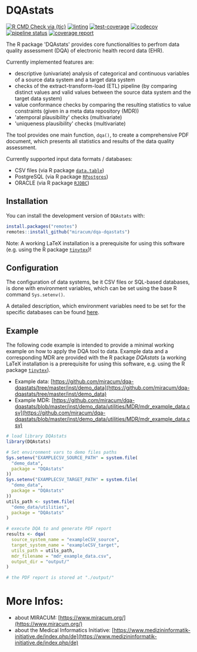 # DQAstats 
 
<!-- badges: start -->
[![R CMD Check via {tic}](https://github.com/miracum/dqa-dqastats/workflows/R%20CMD%20Check%20via%20{tic}/badge.svg?branch=master)](https://github.com/miracum/dqa-dqastats/actions)
[![linting](https://github.com/miracum/dqa-dqastats/workflows/lint/badge.svg?branch=master)](https://github.com/miracum/dqa-dqastats/actions)
[![test-coverage](https://github.com/miracum/dqa-dqastats/workflows/test-coverage/badge.svg?branch=master)](https://github.com/miracum/dqa-dqastats/actions)
[![codecov](https://codecov.io/gh/miracum/dqa-dqastats/branch/master/graph/badge.svg)](https://codecov.io/gh/miracum/dqa-dqastats)
[![pipeline status](https://gitlab.miracum.org/miracum/dqa/dqastats/badges/master/pipeline.svg)](https://gitlab.miracum.org/miracum/dqa/dqastats/commits/master)
[![coverage report](https://gitlab.miracum.org/miracum/dqa/dqastats/badges/master/coverage.svg)](https://gitlab.miracum.org/miracum/dqa/dqastats/commits/master)
<!-- badges: end -->

The R package 'DQAstats' provides core functionalities to perfrom data quality assessment (DQA) of electronic health record data (EHR).  

Currently implemented features are:  

* descriptive (univariate) analysis of categorical and continuous variables of a source data system and a target data system 
* checks of the extract-transform-load (ETL) pipeline (by comparing distinct values and valid values between the source data system and the target data system)  
* value conformance checks by comparing the resulting statistics to value constraints (given in a meta data repository (MDR))  
* 'atemporal plausibility' checks (multivariate)  
* 'uniqueness plausibility' checks (multivariate)  

The tool provides one main function, `dqa()`, to create a comprehensive PDF document, which presents all statistics and results of the data quality assessment. 

Currently supported input data formats / databases:  

* CSV files (via R package [`data.table`](https://cran.r-project.org/package=data.table))  
* PostgreSQL (via R package [`RPostgres`](https://cran.r-project.org/package=RPostgres))  
* ORACLE (via R package [`RJDBC`](https://cran.r-project.org/package=RJDBC))  

## Installation

You can install the development version of `DQAstats` with:

``` r
install.packages("remotes")
remotes::install_github("miracum/dqa-dqastats")
```

Note: A working LaTeX installation is a prerequisite for using this software (e.g. using the R package [`tinytex`](https://yihui.org/tinytex/))!

## Configuration 

The configuration of data systems, be it CSV files or SQL-based databases, is done with environment variables, which can be set using the base R command `Sys.setenv()`.

A detailed description, which environment variables need to be set for the specific databases can be found [here](https://github.com/miracum/misc-dizutils/blob/master/README.md).

## Example

The following code example is intended to provide a minimal working example on how to apply the DQA tool to data. Example data and a corresponding MDR are provided with the R package *DQAstats* (a working LaTeX installation is a prerequisite for using this software, e.g. using the R package [`tinytex`](https://yihui.org/tinytex/)).  


* Example data: [https://github.com/miracum/dqa-dqastats/tree/master/inst/demo_data](https://github.com/miracum/dqa-dqastats/tree/master/inst/demo_data)  
* Example MDR: [https://github.com/miracum/dqa-dqastats/blob/master/inst/demo_data/utilities/MDR/mdr_example_data.csv](https://github.com/miracum/dqa-dqastats/blob/master/inst/demo_data/utilities/MDR/mdr_example_data.csv)  


```r
# load library DQAstats
library(DQAstats)

# Set environment vars to demo files paths
Sys.setenv("EXAMPLECSV_SOURCE_PATH" = system.file(
  "demo_data",
  package = "DQAstats"
))
Sys.setenv("EXAMPLECSV_TARGET_PATH" = system.file(
  "demo_data",
  package = "DQAstats"
))
utils_path <- system.file(
  "demo_data/utilities",
  package = "DQAstats"
)

# execute DQA to and generate PDF report
results <- dqa(
  source_system_name = "exampleCSV_source",
  target_system_name = "exampleCSV_target",
  utils_path = utils_path,
  mdr_filename = "mdr_example_data.csv",
  output_dir = "output/"
)

# the PDF report is stored at "./output/"
```

# More Infos:

- about MIRACUM: [https://www.miracum.org/](https://www.miracum.org/)
- about the Medical Informatics Initiative: [https://www.medizininformatik-initiative.de/index.php/de](https://www.medizininformatik-initiative.de/index.php/de)


